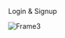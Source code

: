 Login & Signup






![Frame3](https://github.com/p6anav/Kcal-app/assets/100874811/3ebc4930-6963-4feb-ab4f-74267348b3df)
